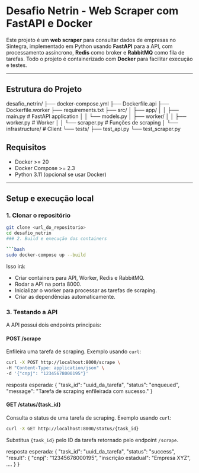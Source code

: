# Desafio Netrin - Web Scraper com FastAPI e Docker

Este projeto é um **web scraper** para consultar dados de empresas no Sintegra, implementado em Python usando **FastAPI** para a API, com processamento assíncrono, **Redis** como broker e **RabbitMQ** como fila de tarefas. Todo o projeto é containerizado com **Docker** para facilitar execução e testes.

---

## Estrutura do Projeto

desafio_netrin/
├── docker-compose.yml
├── Dockerfile.api
├── Dockerfile.worker
├── requirements.txt
├── src/
│ ├── app/
│ │ ├── main.py # FastAPI application
│ │ └── models.py
│ ├── worker/
│ │ ├── worker.py # Worker
│ │ └── scraper.py # Funções de scraping
│ └── infrastructure/ # Client
└── tests/
├── test_api.py
└── test_scraper.py

## Requisitos

- Docker >= 20
- Docker Compose >= 2.3
- Python 3.11 (opcional se usar Docker)

---

## Setup e execução local

### 1. Clonar o repositório

```bash
git clone <url_do_repositorio>
cd desafio_netrin
### 2. Build e execução dos containers

```bash
sudo docker-compose up --build
```

Isso irá:

- Criar containers para API, Worker, Redis e RabbitMQ.
- Rodar a API na porta 8000.
- Inicializar o worker para processar as tarefas de scraping.
- Criar as dependências automaticamente.

### 3. Testando a API

A API possui dois endpoints principais:

#### POST /scrape

Enfileira uma tarefa de scraping. Exemplo usando `curl`:

```bash
curl -X POST http://localhost:8000/scrape \
-H "Content-Type: application/json" \
-d '{"cnpj": "12345678000195"}'
```

resposta esperada:
{
  "task_id": "uuid_da_tarefa",
  "status": "enqueued",
  "message": "Tarefa de scraping enfileirada com sucesso."
}

#### GET /status/{task_id}

Consulta o status de uma tarefa de scraping. Exemplo usando `curl`:

```bash
curl -X GET http://localhost:8000/status/{task_id}
```

Substitua `{task_id}` pelo ID da tarefa retornado pelo endpoint `/scrape`.

resposta esperada:
{
  "task_id": "uuid_da_tarefa",
  "status": "success",
  "result": { "cnpj": "12345678000195", "inscrição estadual": "Empresa XYZ", .... }
}

